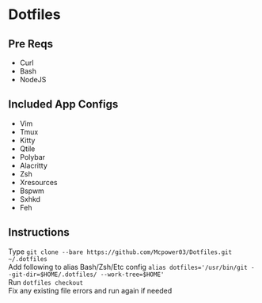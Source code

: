 # Dotfiles

## Pre Reqs
- Curl
- Bash
- NodeJS

## Included App Configs
- Vim
- Tmux
- Kitty
- Qtile
- Polybar
- Alacritty
- Zsh
- Xresources
- Bspwm
- Sxhkd
- Feh

## Instructions
Type `git clone --bare https://github.com/Mcpower03/Dotfiles.git ~/.dotfiles`  
Add following to alias Bash/Zsh/Etc config `alias dotfiles='/usr/bin/git --git-dir=$HOME/.dotfiles/ --work-tree=$HOME'`  
Run `dotfiles checkout`  
Fix any existing file errors and run again if needed
